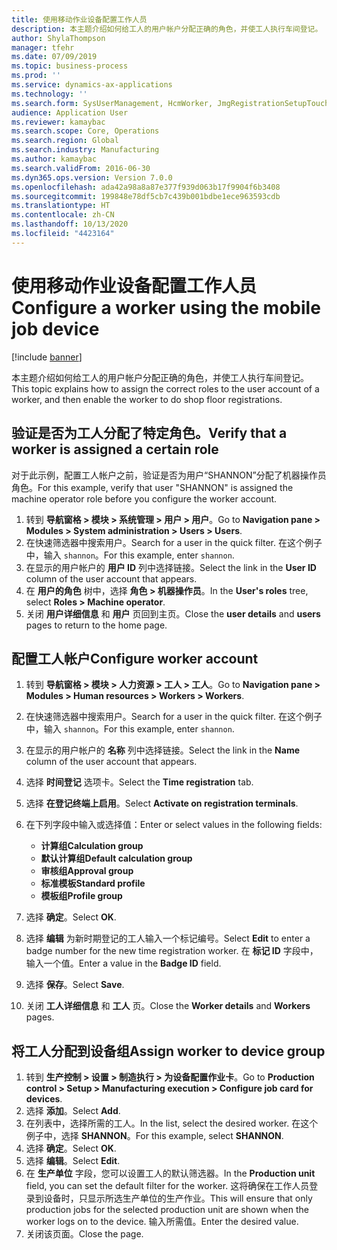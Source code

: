```yaml
---
title: 使用移动作业设备配置工作人员
description: 本主题介绍如何给工人的用户帐户分配正确的角色，并使工人执行车间登记。
author: ShylaThompson
manager: tfehr
ms.date: 07/09/2019
ms.topic: business-process
ms.prod: ''
ms.service: dynamics-ax-applications
ms.technology: ''
ms.search.form: SysUserManagement, HcmWorker, JmgRegistrationSetupTouch, JmgRegistrationSetupAssignUsers
audience: Application User
ms.reviewer: kamaybac
ms.search.scope: Core, Operations
ms.search.region: Global
ms.search.industry: Manufacturing
ms.author: kamaybac
ms.search.validFrom: 2016-06-30
ms.dyn365.ops.version: Version 7.0.0
ms.openlocfilehash: ada42a98a8a87e377f939d063b17f9904f6b3408
ms.sourcegitcommit: 199848e78df5cb7c439b001bdbe1ece963593cdb
ms.translationtype: HT
ms.contentlocale: zh-CN
ms.lasthandoff: 10/13/2020
ms.locfileid: "4423164"
---
```

# <a name="configure-a-worker-using-the-mobile-job-device"></a><span data-ttu-id="c8080-103">使用移动作业设备配置工作人员</span><span class="sxs-lookup"><span data-stu-id="c8080-103">Configure a worker using the mobile job device</span></span>

[!include [banner](../../includes/banner.md)]

<span data-ttu-id="c8080-104">本主题介绍如何给工人的用户帐户分配正确的角色，并使工人执行车间登记。</span><span class="sxs-lookup"><span data-stu-id="c8080-104">This topic explains how to assign the correct roles to the user account of a worker, and then enable the worker to do shop floor registrations.</span></span>

## <a name="verify-that-a-worker-is-assigned-a-certain-role"></a><span data-ttu-id="c8080-105">验证是否为工人分配了特定角色。</span><span class="sxs-lookup"><span data-stu-id="c8080-105">Verify that a worker is assigned a certain role</span></span>

<span data-ttu-id="c8080-106">对于此示例，配置工人帐户之前，验证是否为用户“SHANNON”分配了机器操作员角色。</span><span class="sxs-lookup"><span data-stu-id="c8080-106">For this example, verify that user "SHANNON" is assigned the machine operator role before you configure the worker account.</span></span>

1. <span data-ttu-id="c8080-107">转到 **导航窗格 > 模块 > 系统管理 > 用户 > 用户**。</span><span class="sxs-lookup"><span data-stu-id="c8080-107">Go to **Navigation pane > Modules > System administration > Users > Users**.</span></span>
2. <span data-ttu-id="c8080-108">在快速筛选器中搜索用户。</span><span class="sxs-lookup"><span data-stu-id="c8080-108">Search for a user in the quick filter.</span></span> <span data-ttu-id="c8080-109">在这个例子中，输入 `shannon`。</span><span class="sxs-lookup"><span data-stu-id="c8080-109">For this example, enter `shannon`.</span></span>
3. <span data-ttu-id="c8080-110">在显示的用户帐户的 **用户 ID** 列中选择链接。</span><span class="sxs-lookup"><span data-stu-id="c8080-110">Select the link in the **User ID** column of the user account that appears.</span></span>
4. <span data-ttu-id="c8080-111">在 **用户的角色** 树中，选择 **角色 > 机器操作员**。</span><span class="sxs-lookup"><span data-stu-id="c8080-111">In the **User's roles** tree, select **Roles > Machine operator**.</span></span>
5. <span data-ttu-id="c8080-112">关闭 **用户详细信息** 和 **用户** 页回到主页。</span><span class="sxs-lookup"><span data-stu-id="c8080-112">Close the **user details** and **users** pages to return to the home page.</span></span>

## <a name="configure-worker-account"></a><span data-ttu-id="c8080-113">配置工人帐户</span><span class="sxs-lookup"><span data-stu-id="c8080-113">Configure worker account</span></span>
1. <span data-ttu-id="c8080-114">转到 **导航窗格 > 模块 > 人力资源 > 工人 > 工人**。</span><span class="sxs-lookup"><span data-stu-id="c8080-114">Go to **Navigation pane > Modules > Human resources > Workers > Workers**.</span></span>
2. <span data-ttu-id="c8080-115">在快速筛选器中搜索用户。</span><span class="sxs-lookup"><span data-stu-id="c8080-115">Search for a user in the quick filter.</span></span> <span data-ttu-id="c8080-116">在这个例子中，输入 `shannon`。</span><span class="sxs-lookup"><span data-stu-id="c8080-116">For this example, enter `shannon`.</span></span>
3. <span data-ttu-id="c8080-117">在显示的用户帐户的 **名称** 列中选择链接。</span><span class="sxs-lookup"><span data-stu-id="c8080-117">Select the link in the **Name** column of the user account that appears.</span></span>
4. <span data-ttu-id="c8080-118">选择 **时间登记** 选项卡。</span><span class="sxs-lookup"><span data-stu-id="c8080-118">Select the **Time registration** tab.</span></span>
5. <span data-ttu-id="c8080-119">选择 **在登记终端上启用**。</span><span class="sxs-lookup"><span data-stu-id="c8080-119">Select **Activate on registration terminals**.</span></span>
6. <span data-ttu-id="c8080-120">在下列字段中输入或选择值：</span><span class="sxs-lookup"><span data-stu-id="c8080-120">Enter or select values in the following fields:</span></span>  

    - <span data-ttu-id="c8080-121">**计算组**</span><span class="sxs-lookup"><span data-stu-id="c8080-121">**Calculation group**</span></span>  
    - <span data-ttu-id="c8080-122">**默认计算组**</span><span class="sxs-lookup"><span data-stu-id="c8080-122">**Default calculation group**</span></span>  
    - <span data-ttu-id="c8080-123">**审核组**</span><span class="sxs-lookup"><span data-stu-id="c8080-123">**Approval group**</span></span>  
    - <span data-ttu-id="c8080-124">**标准模板**</span><span class="sxs-lookup"><span data-stu-id="c8080-124">**Standard profile**</span></span>  
    - <span data-ttu-id="c8080-125">**模板组**</span><span class="sxs-lookup"><span data-stu-id="c8080-125">**Profile group**</span></span>  

7. <span data-ttu-id="c8080-126">选择 **确定**。</span><span class="sxs-lookup"><span data-stu-id="c8080-126">Select **OK**.</span></span>
8. <span data-ttu-id="c8080-127">选择 **编辑** 为新时期登记的工人输入一个标记编号。</span><span class="sxs-lookup"><span data-stu-id="c8080-127">Select **Edit** to enter a badge number for the new time registration worker.</span></span> <span data-ttu-id="c8080-128">在 **标记 ID** 字段中，输入一个值。</span><span class="sxs-lookup"><span data-stu-id="c8080-128">Enter a value in the **Badge ID** field.</span></span>
9. <span data-ttu-id="c8080-129">选择 **保存**。</span><span class="sxs-lookup"><span data-stu-id="c8080-129">Select **Save**.</span></span>
10. <span data-ttu-id="c8080-130">关闭 **工人详细信息** 和 **工人** 页。</span><span class="sxs-lookup"><span data-stu-id="c8080-130">Close the **Worker details** and **Workers** pages.</span></span>

## <a name="assign-worker-to-device-group"></a><span data-ttu-id="c8080-131">将工人分配到设备组</span><span class="sxs-lookup"><span data-stu-id="c8080-131">Assign worker to device group</span></span>
1. <span data-ttu-id="c8080-132">转到 **生产控制 > 设置 > 制造执行 > 为设备配置作业卡**。</span><span class="sxs-lookup"><span data-stu-id="c8080-132">Go to **Production control > Setup > Manufacturing execution > Configure job card for devices**.</span></span>
2. <span data-ttu-id="c8080-133">选择 **添加**。</span><span class="sxs-lookup"><span data-stu-id="c8080-133">Select **Add**.</span></span>
3. <span data-ttu-id="c8080-134">在列表中，选择所需的工人。</span><span class="sxs-lookup"><span data-stu-id="c8080-134">In the list, select the desired worker.</span></span> <span data-ttu-id="c8080-135">在这个例子中，选择 **SHANNON**。</span><span class="sxs-lookup"><span data-stu-id="c8080-135">For this example, select **SHANNON**.</span></span>
4. <span data-ttu-id="c8080-136">选择 **确定**。</span><span class="sxs-lookup"><span data-stu-id="c8080-136">Select **OK**.</span></span>
5. <span data-ttu-id="c8080-137">选择 **编辑**。</span><span class="sxs-lookup"><span data-stu-id="c8080-137">Select **Edit**.</span></span>
6. <span data-ttu-id="c8080-138">在 **生产单位** 字段，您可以设置工人的默认筛选器。</span><span class="sxs-lookup"><span data-stu-id="c8080-138">In the **Production unit** field, you can set the default filter for the worker.</span></span> <span data-ttu-id="c8080-139">这将确保在工作人员登录到设备时，只显示所选生产单位的生产作业。</span><span class="sxs-lookup"><span data-stu-id="c8080-139">This will ensure that only production jobs for the selected production unit are shown when the worker logs on to the device.</span></span> <span data-ttu-id="c8080-140">输入所需值。</span><span class="sxs-lookup"><span data-stu-id="c8080-140">Enter the desired value.</span></span>
7. <span data-ttu-id="c8080-141">关闭该页面。</span><span class="sxs-lookup"><span data-stu-id="c8080-141">Close the page.</span></span>

